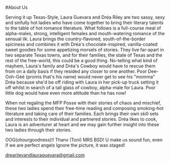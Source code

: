 #About Us

Serving it up Texas-Style, Laura Guevara and Dr&eacute;a Riley are two sassy, sexy and sinfully hot ladies who have come together to bring their literary talents to the table of hot romance literature.   What follows is a full-course meal of alpha-males, strong, intelligent females and mouth-watering romance of the sensual ilk.  Laura brings the country-flavored, south-of-the-border spiciness and combines it with Dr&eacute;a's chocolate-inspired, vanilla-coated sweet goodies for some appetizing morsels of stories. They live far-apart in two separate Texas towns, and for their families, the state of Texas and the rest of the free-world, this could be a good thing.  No-telling what kind of mayhem, Laura's family and Dr&eacute;a's Cowboy would have to rescue them from on a daily basis if they resided any closer to one another.   Poor Dee-Ooh-G&eacute;&eacute; (promis that's his name) would never get to see his "momma" Dr&eacute;a because she'd be off riding with Laura in her pick-up truck setting it off whilst in search of a tall glass of cowboy, alpha-male for Laura.  Poor little dog would have even more attitude than he has now! 

 When not regaling the MFP Posse with their stories of chaos and mischief, these two ladies spend their free-time reading and composing smoking-hot literature and taking care of their families.  Each brings their own skill sets and interests to their individual and partnered stories.  Dr&eacute;a likes to cook, Laura is an adventurer at heart and we may gain further insight into these two ladies through their stories.

OOG(ohourgoodness)!! Thanx (Toni) MRS BSD! U make us sound fun, even if we are perfect angels Ignore the picture, it was staged!

<drearileyandlauraguevara@gmail.com>
